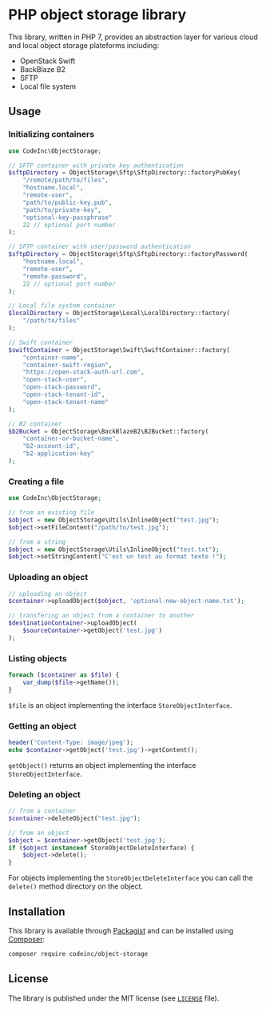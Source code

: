 # PHP object storage library

This library, written in PHP 7, provides an abstraction layer for various cloud and local object storage plateforms including:
* OpenStack Swift
* BackBlaze B2
* SFTP
* Local file system

## Usage

### Initializing containers

```php
use CodeInc\ObjectStorage;

// SFTP container with private key authentication
$sftpDirectory = ObjectStorage\Sftp\SftpDirectory::factoryPubKey(
    "/remote/path/to/files",
    "hostname.local",
    "remote-user",
    "path/to/public-key.pub",
    "path/to/private-key",
    "optional-key-passphrase"
    22 // optional port number
);

// SFTP container with user/password authentication
$sftpDirectory = ObjectStorage\Sftp\SftpDirectory::factoryPassword(
    "hostname.local",
    "remote-user",
    "remote-password",
    22 // optional port number
);

// Local file system container
$localDirectory = ObjectStorage\Local\LocalDirectory::factory(
    "/path/to/files"
);

// Swift container
$swiftContainer = ObjectStorage\Swift\SwiftContainer::factory(
    "container-name",
    "container-swift-region",
    "https://open-stack-auth-url.com",
    "open-stack-user",
    "open-stack-password",
    "open-stack-tenant-id",
    "open-stack-tenant-name"
);

// B2 container 
$b2Bucket = ObjectStorage\BackBlazeB2\B2Bucket::factory(
    "container-or-bucket-name",
    "b2-account-id",
    "b2-application-key"
);
```

### Creating a file
```php
use CodeInc\ObjectStorage;

// from an existing file
$object = new ObjectStorage\Utils\InlineObject("test.jpg");
$object->setFileContent("/path/to/test.jpg");

// from a string
$object = new ObjectStorage\Utils\InlineObject("test.txt");
$object->setStringContent("C'est un test au format texte !");
```

### Uploading an object
```php
// uploading an object
$container->uploadObject($object, 'optional-new-object-name.txt');

// transfering an object from a container to another
$destinationContainer->uploadObject(
    $sourceContainer->getObject('test.jpg')
);
```

### Listing objects
```php
foreach ($container as $file) {
    var_dump($file->getName());
}
```
`$file` is an object implementing the interface `StoreObjectInterface`.


### Getting an object

```php
header('Content-Type: image/jpeg');
echo $container->getObject('test.jpg')->getContent();
```

`getObject()` returns an object implementing the interface `StoreObjectInterface`.

### Deleting an object

```php
// from a container
$container->deleteObject("test.jpg");

// from an object
$object = $container->getObject('test.jpg');
if ($object instanceof StoreObjectDeleteInterface) {
    $object->delete();
}
```

For objects implementing the `StoreObjectDeleteInterface` you can call the `delete()` method directory on the object.


## Installation
This library is available through [Packagist](https://packagist.org/packages/codeinc/object-storage) and can be installed using [Composer](https://getcomposer.org/): 

```bash
composer require codeinc/object-storage
```

## License

The library is published under the MIT license (see [`LICENSE`](LICENSE) file).
